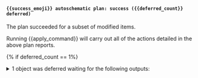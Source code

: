 <!--- [plan_overall_success_with_deferrals] -->
#### `{{success_emoji}} autoschematic plan: success ({{deferred_count}} deferred)`

The plan succeeded for a subset of modified items. 

Running {{apply_command}} will carry out all of the actions detailed in the above plan reports. 



{% if deferred_count == 1%}
<details><summary> 1 object was deferred waiting for the following outputs: </summary>
{% else %}
<details><summary> {{deferred_count}} objects were deferred waiting for the following outputs: </summary>
{% endif %}
{% for key in output_keys %}

`{{key}}`

{% endfor %}
</details>
